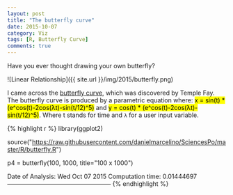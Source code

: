 ```yaml
---
layout: post
title: "The butterfly curve"
date: 2015-10-07
category: Viz
tags: [R, Butterfly Curve]
comments: true
---
```


Have you ever thought drawing your own butterfly?

<!--more-->


![Linear Relationship]({{ site.url }}/img/2015/butterfly.png)



I came across the [butterfly curve](https://en.wikipedia.org/wiki/Butterfly_curve_%28transcendental%29), which was discovered by Temple Fay. The butterfly curve is produced by a parametric equation where:
<mark>x = sin(t) * (e^cos(t)-2cos(λt)-sin(t/12)^5)</mark> and
<mark>y = cos(t) * (e^cos(t)-2cos(λt)-sin(t/12)^5)</mark>.
Where t stands for time and `λ` for a user input variable.

{% highlight r %}
library(ggplot2)

source("https://raw.githubusercontent.com/danielmarcelino/SciencesPo/master/R/butterfly.R")

p4 = butterfly(100, 1000, title="100 x 1000")

Date of Analysis: Wed Oct 07 2015
Computation time: 0.01444697
—————————————————
{% endhighlight %}


